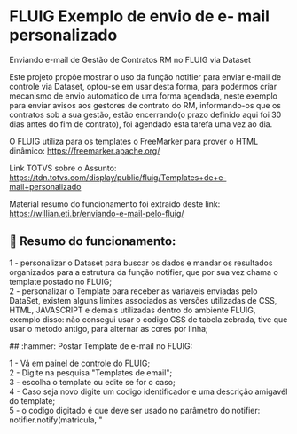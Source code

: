 # FLUIG Exemplo de envio de e- mail personalizado
Enviando e-mail de Gestão de Contratos RM no FLUIG via Dataset

Este projeto propôe mostrar o uso da função notifier para enviar e-mail de controle via Dataset, optou-se em usar desta forma, para podermos criar mecanismo de envio automatico de uma forma agendada, neste exemplo para enviar avisos aos gestores de contrato do RM, informando-os que os contratos sob a sua gestão, estão encerrando(o prazo definido aqui foi 30 dias antes do fim de contrato), foi agendado esta tarefa uma vez ao dia.

O FLUIG utiliza para os templates o FreeMarker para prover o HTML dinâmico: https://freemarker.apache.org/

Link TOTVS sobre o Assunto: https://tdn.totvs.com/display/public/fluig/Templates+de+e-mail+personalizado

Material resumo do funcionamento foi extraido deste link: https://willian.eti.br/enviando-e-mail-pelo-fluig/


## :hammer: Resumo do funcionamento:
1 - personalizar o Dataset para buscar os dados e mandar os resultados organizados para a estrutura da função notifier, que por sua vez chama o template postado no FLUIG;<br>
2 - personalizar o Template para receber as variaveis enviadas pelo DataSet, existem alguns limites associados as versões utilizadas de CSS, HTML, JAVASCRIPT e demais utilizadas dentro do ambiente FLUIG, exemplo disso: não consegui usar o codigo CSS de tabela zebrada, tive que usar o metodo antigo, para alternar as cores por linha;<br>

<p> ## :hammer: Postar Template de e-mail no FLUIG:</p>
1 - Vá em painel de controle do FLUIG;<br>
2 - Digite na pesquisa "Templates de email"; <br>
3 - escolha o template ou edite se for o caso;<br>
4 - Caso seja novo digite um codigo identificador e uma descrição amigavél do template;<br>
5 - o codigo digitado é que deve ser usado no parâmetro  do notifier: notifier.notify(matricula, "<Template de e-mail>", <HashMap dos parametros>, ArrayList dos destinatarios, "text/html");<br>
  
